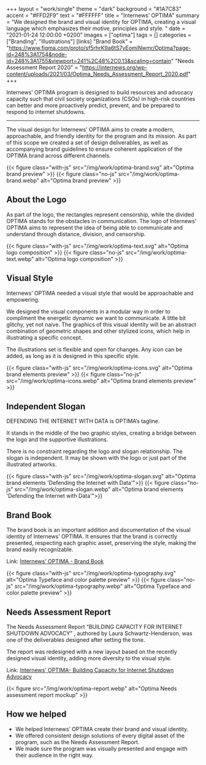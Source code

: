 +++
layout = "work/single"
theme = "dark"
background = "#1A7C83"
accent = "#FFD2F9"
text = "#FFFFFF"
title = "Internews’ OPTIMA"
summary = "We designed the brand and visual identity for OPTIMA, creating a visual language which emphasizes their motive, principles and style. "
date = "2021-01-24 12:00:00 +0200"
images = ["optima"]
tags = []
categories = ["Branding", "Illustrations"]
[links]
    "Brand Book" = "https://www.figma.com/proto/sf5rhrK9a6tS7yEomiNwmr/Optima?page-id=248%3A1754&node-id=248%3A1755&viewport=241%2C48%2C0.13&scaling=contain"
    "Needs Assessment Report 2020" = "https://internews.org/wp-content/uploads/2021/03/Optima_Needs_Assessment_Report_2020.pdf"
+++

Internews’ OPTIMA program is designed to build resources and advocacy capacity such that civil society organizations (CSOs) in high-risk countries can better and more proactively predict, prevent, and be prepared to respond to internet shutdowns.

---

The visual design for Internews’ OPTIMA aims to create a modern, approachable, and friendly identity for the program and its mission. As part of this scope we created a set of design deliverables, as well as accompanying brand guidelines to ensure coherent application of the OPTIMA brand across different channels.

{{< figure class="with-js" src="/img/work/optima-brand.svg" alt="Optima brand preview" >}}
{{< figure class="no-js" src="/img/work/optima-brand.webp" alt="Optima brand preview" >}}


## About the Logo

As part of the logo, the rectangles represent censorship, while the divided OPTIMA stands for the obstacles in communication. The logo of Internews' OPTIMA aims to represent the idea of being able to communicate and understand through distance, division, and censorship. 

{{< figure class="with-js" src="/img/work/optima-text.svg" alt="Optima logo composition" >}}
{{< figure class="no-js" src="/img/work/optima-text.webp" alt="Optima logo composition" >}}

## Visual Style

Internews’ OPTIMA needed a visual style that would be approachable and empowering. 

We designed the visual components in a modular way in order to compliment the energetic dynamic we want to communicate. A little bit glitchy, yet not naive. The graphics of this visual identity will be an abstract combination of geometric shapes and other stylized icons, which help in illustrating a specific concept. 

The illustrations set is flexible and open for changes. Any icon can be added, as long as it is designed in this specific style.

{{< figure class="with-js" src="/img/work/optima-icons.svg" alt="Optima brand elements preview" >}}
{{< figure class="no-js" src="/img/work/optima-icons.webp" alt="Optima brand elements preview" >}}

## Independent Slogan

DEFENDING THE INTERNET WITH DATA is OPTIMA’s tagline. 

It stands in the middle of the two graphic styles, creating a bridge between the logo and the supportive illustrations. 

There is no constraint regarding the logo and slogan relationship. The slogan is independent. It may be shown with the logo or just part of the illustrated artworks.

{{< figure class="with-js" src="/img/work/optima-slogan.svg" alt="Optima brand elements 'Defending the Internet with Data'">}}
{{< figure class="no-js" src="/img/work/optima-slogan.webp" alt="Optima brand elements 'Defending the Internet with Data'">}}

## Brand Book

The brand book is an important addition and documentation of the visual identity of Internews’ OPTIMA. It ensures that the brand is correctly presented, respecting each graphic asset, preserving the style, making the brand easily recognizable.

Link: [Internews’ OPTIMA - Brand Book](https://www.figma.com/proto/sf5rhrK9a6tS7yEomiNwmr/Optima?page-id=248%3A1754&node-id=248%3A1755&viewport=241%2C48%2C0.13&scaling=contain)

{{< figure class="with-js" src="/img/work/optima-typography.svg" alt="Optima Typeface and color palette preview" >}}
{{< figure class="no-js" src="/img/work/optima-typography.webp" alt="Optima Typeface and color palette preview" >}}

## Needs Assessment Report

The Needs Assessment Report “BUILDING CAPACITY FOR INTERNET SHUTDOWN ADVOCACY” , authored by Laura Schwartz-Henderson, was one of the deliverables designed after setting the tone. 

The report was redesigned with a new layout based on the recently designed visual identity, adding more diversity to the visual style.

Link: [Internews’ OPTIMA- Building Capacity for Internet Shutdown Advocacy](https://internews.org/wp-content/uploads/2021/03/Optima_Needs_Assessment_Report_2020.pdf)

{{< figure src="/img/work/optima-report.webp" alt="Optima Needs assessment report mockup" >}}

## How we helped

- We helped Internews’ OPTIMA create their brand and visual identity.
- We offered consistent design solutions of every digital asset of the program, such as the Needs Assessment Report.
- We made sure the program was visually presented and engage with their audience in the right way.